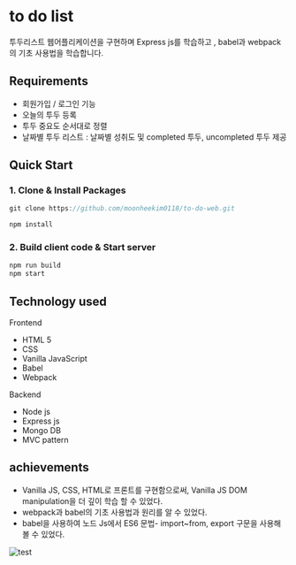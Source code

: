 # to do list	

투두리스트 웹어플리케이션을 구현하며 Express js를 학습하고 , babel과 webpack의 기초 사용법을 학습합니다.

## Requirements

- 회원가입 / 로그인 기능
- 오늘의 투두 등록
- 투두 중요도 순서대로 정렬 
- 날짜별 투두 리스트 : 날짜별 성취도 및 completed 투두, uncompleted 투두 제공



## Quick Start

###  1. Clone & Install Packages 

```javascript
git clone https://github.com/moonheekim0118/to-do-web.git

npm install
```



### 2. Build client code & Start server

```javascript
npm run build
npm start
```



## Technology used

Frontend

- HTML 5
- CSS
- Vanilla JavaScript
- Babel
- Webpack

Backend

- Node js
- Express js
- Mongo DB 
- MVC pattern



## achievements 

- Vanilla JS, CSS, HTML로 프론트를 구현함으로써, Vanilla JS DOM manipulation을 더 깊이 학습 할 수 있었다. 
- webpack과 babel의 기초 사용법과 원리를 알 수 있었다.
- babel을 사용하여 노드 Js에서 ES6 문법- import~from, export 구문을 사용해볼 수 있었다.


![test](https://i.ibb.co/0qxymsr/todolist.gif)

